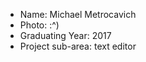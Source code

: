 * Name: Michael Metrocavich
* Photo:   :^)
* Graduating Year: 2017
* Project sub-area:   text editor

